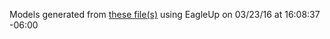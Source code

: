Models generated from [these file(s)](https://raw.github.com/sparkfun/Breadboard_Power_Supply_Stick_5V-3.3V/61db9993900f6341ecfdf4ad78172a0a0ff155b8/Hardware/SparkFun_Breadboard_Power_Supply-5v_3V_SMD.brd) using EagleUp on 03/23/16 at 16:08:37 -06:00
